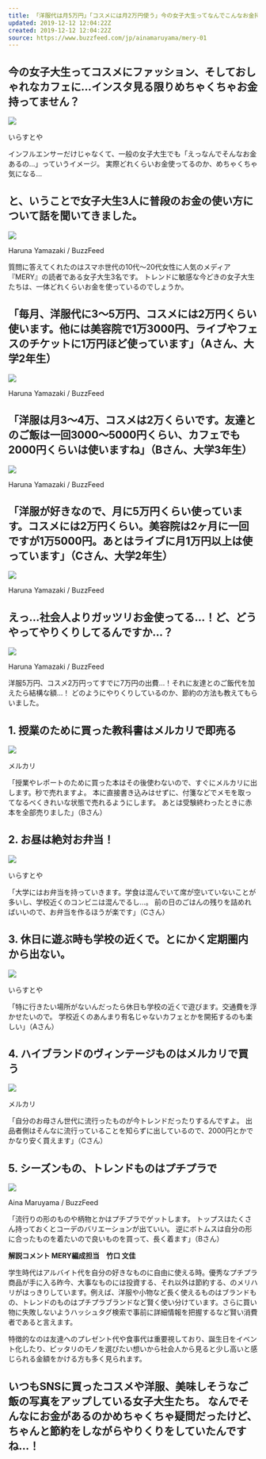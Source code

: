 ```yaml
---
title: 「洋服代は月5万円」「コスメには月2万円使う」今の女子大生ってなんでこんなお金持ってるの…？
updated: 2019-12-12 12:04:22Z
created: 2019-12-12 12:04:22Z
source: https://www.buzzfeed.com/jp/ainamaruyama/mery-01
---
```


##   今の女子大生ってコスメにファッション、そしておしゃれなカフェに…インスタ見る限りめちゃくちゃお金持ってません？

 ![](https://img.buzzfeed.com/buzzfeed-static/static/2019-11/18/3/asset/f1f285901368/sub-buzz-8348-1574047784-1.png?downsize=700%3A%2A&output-quality=auto&output-format=auto&output-quality=auto&output-format=auto&downsize=360:*)

  いらすとや

インフルエンサーだけじゃなくて、一般の女子大生でも「えっなんでそんなお金あるの…」っていうイメージ。
実際どれくらいお金使ってるのか、めちゃくちゃ気になる…

##   と、いうことで女子大生3人に普段のお金の使い方について話を聞いてきました。

 ![](https://img.buzzfeed.com/buzzfeed-static/static/2019-11/5/9/asset/7e88e3bce623/sub-buzz-1841-1572945235-1.jpg?crop=1688%3A958%3B360%2C193&downsize=700%3A%2A&output-quality=auto&output-format=auto&output-quality=auto&output-format=auto&downsize=360:*)

  Haruna Yamazaki / BuzzFeed

質問に答えてくれたのはスマホ世代の10代〜20代女性に人気のメディア『MERY』の読者である女子大生3名です。
トレンドに敏感な今どきの女子大生たちは、一体どれくらいお金を使っているのでしょうか。

##   「毎月、洋服代に3〜5万円、コスメには2万円くらい使います。他には美容院で1万3000円、ライブやフェスのチケットに1万円ほど使っています」（Aさん、大学2年生）

 ![](https://img.buzzfeed.com/buzzfeed-static/static/2019-11/5/4/asset/7e88e3bce623/sub-buzz-1378-1572929002-1.jpg?crop=1186%3A804%3B497%2C154&downsize=700%3A%2A&output-quality=auto&output-format=auto&output-quality=auto&output-format=auto&downsize=360:*)

  Haruna Yamazaki / BuzzFeed

##   「洋服は月3〜4万、コスメは2万くらいです。友達とのご飯は一回3000〜5000円くらい、カフェでも2000円くらいは使いますね」（Bさん、大学3年生）

 ![](https://img.buzzfeed.com/buzzfeed-static/static/2019-11/5/4/asset/78961b08ca6c/sub-buzz-1290-1572929003-1.jpg?crop=1138:774;391,92)

  Haruna Yamazaki / BuzzFeed

##   「洋服が好きなので、月に5万円くらい使っています。コスメには2万円くらい。美容院は2ヶ月に一回ですが1万5000円。あとはライブに月1万円以上は使っています」（Cさん、大学2年生）

 ![](https://img.buzzfeed.com/buzzfeed-static/static/2019-11/5/4/asset/784e504ab3e5/sub-buzz-1335-1572929105-1.jpg?crop=817:655;1231,149)

  Haruna Yamazaki / BuzzFeed

##   えっ…社会人よりガッツリお金使ってる…！ど、どうやってやりくりしてるんですか…？

 ![](https://img.buzzfeed.com/buzzfeed-static/static/2019-11/18/3/asset/fcef705e4f8d/sub-buzz-1519-1574048367-1.jpg?crop=1740:821;224,141)

  Haruna Yamazaki / BuzzFeed

洋服5万円、コスメ2万円ってすでに7万円の出費…！それに友達とのご飯代を加えたら結構な額…！
どのようにやりくりしているのか、節約の方法も教えてもらいました。

##   1.  授業のために買った教科書はメルカリで即売る

 ![](https://img.buzzfeed.com/buzzfeed-static/static/2019-10/10/9/asset/fd363f37c053/sub-buzz-2747-1570700834-1.png)

  メルカリ

「授業やレポートのために買った本はその後使わないので、すぐにメルカリに出します。秒で売れますよ。
本に直接書き込みはせずに、付箋などでメモを取ってなるべくきれいな状態で売れるようにします。
あとは受験終わったときに赤本を全部売りました」（Bさん）

##   2.  お昼は絶対お弁当！

 ![](https://img.buzzfeed.com/buzzfeed-static/static/2019-10/10/9/asset/5e4183661136/sub-buzz-3715-1570700916-1.png)

  いらすとや

「大学にはお弁当を持っていきます。学食は混んでいて席が空いていないことが多いし、学校近くのコンビニは混んでるし…。
前の日のごはんの残りを詰めればいいので、お弁当を作るほうが楽です」（Cさん）

##   3.  休日に遊ぶ時も学校の近くで。とにかく定期圏内から出ない。

 ![](https://img.buzzfeed.com/buzzfeed-static/static/2019-10/10/9/asset/f9c9b7d75873/sub-buzz-291-1570701076-1.png)

  いらすとや

「特に行きたい場所がないんだったら休日も学校の近くで遊びます。交通費を浮かせたいので。
学校近くのあんまり有名じゃないカフェとかを開拓するのも楽しい」（Aさん）

##   4.  ハイブランドのヴィンテージものはメルカリで買う

 ![](https://img.buzzfeed.com/buzzfeed-static/static/2019-10/10/9/asset/198f19a36763/sub-buzz-3722-1570700385-1.png?crop=1125:2055;0,122)

  メルカリ

「自分のお母さん世代に流行ったものが今トレンドだったりするんですよ。
出品者側はそんなに流行っていることを知らずに出しているので、2000円とかでかなり安く買えます」（Cさん）

##   5.  シーズンもの、トレンドものはプチプラで

 ![](https://img.buzzfeed.com/buzzfeed-static/static/2019-10/10/9/asset/077fe71edf05/sub-buzz-2748-1570700991-1.jpg?crop=836:698;0,0)

  Aina Maruyama / BuzzFeed

「流行りの形のものや柄物とかはプチプラでゲットします。
トップスはたくさん持っておくとコーデのバリエーションが出ていい。
逆にボトムスは自分の形に合ったものを着たいので良いものを買って、長く着ます」（Bさん）

**解説コメント
MERY編成担当　竹口 文佳**

学生時代はアルバイト代を自分の好きなものに自由に使える時。優秀なプチプラ商品が手に入る昨今、大事なものには投資する、それ以外は節約する、のメリハリがはっきりしています。例えば、洋服や小物など長く使えるものはブランドもの、トレンドのものはプチプラブランドなど賢く使い分けています。さらに買い物に失敗しないようハッシュタグ検索で事前に詳細情報を把握するなど賢い消費者であると言えます。

特徴的なのは友達へのプレゼント代や食事代は重要視しており、誕生日をイベント化したり、ピッタリのモノを選びたい想いから社会人から見ると少し高いと感じられる金額をかける方も多く見られます。

##   いつもSNSに買ったコスメや洋服、美味しそうなご飯の写真をアップしている女子大生たち。 なんでそんなにお金があるのかめちゃくちゃ疑問だったけど、ちゃんと節約をしながらやりくりをしていたんですね…！